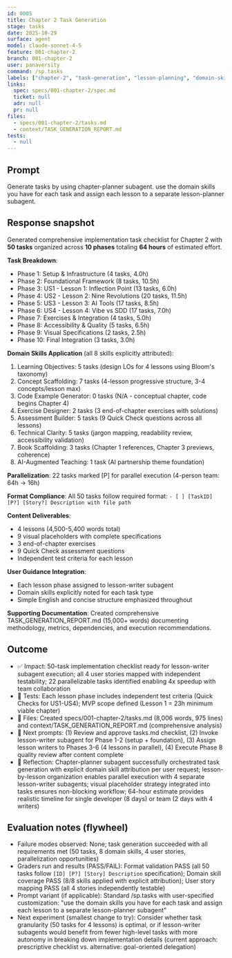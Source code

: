 ```yaml
---
id: 0005
title: Chapter 2 Task Generation
stage: tasks
date: 2025-10-29
surface: agent
model: claude-sonnet-4-5
feature: 001-chapter-2
branch: 001-chapter-2
user: panaversity
command: /sp.tasks
labels: ["chapter-2", "task-generation", "lesson-planning", "domain-skills", "subagent-orchestration"]
links:
  spec: specs/001-chapter-2/spec.md
  ticket: null
  adr: null
  pr: null
files:
  - specs/001-chapter-2/tasks.md
  - context/TASK_GENERATION_REPORT.md
tests:
  - null
---
```


## Prompt

Generate tasks by using chapter-planner subagent. use the domain skills you have for each task and assign each lesson to a separate lesson-planner subagent.

## Response snapshot

Generated comprehensive implementation task checklist for Chapter 2 with **50 tasks** organized across **10 phases** totaling **64 hours** of estimated effort.

**Task Breakdown**:
- Phase 1: Setup & Infrastructure (4 tasks, 4.0h)
- Phase 2: Foundational Framework (8 tasks, 10.5h)
- Phase 3: US1 - Lesson 1: Inflection Point (13 tasks, 6.0h)
- Phase 4: US2 - Lesson 2: Nine Revolutions (20 tasks, 11.5h)
- Phase 5: US3 - Lesson 3: AI Tools (17 tasks, 8.5h)
- Phase 6: US4 - Lesson 4: Vibe vs SDD (17 tasks, 7.0h)
- Phase 7: Exercises & Integration (4 tasks, 5.0h)
- Phase 8: Accessibility & Quality (5 tasks, 6.5h)
- Phase 9: Visual Specifications (2 tasks, 2.5h)
- Phase 10: Final Integration (3 tasks, 3.0h)

**Domain Skills Application** (all 8 skills explicitly attributed):
1. Learning Objectives: 5 tasks (design LOs for 4 lessons using Bloom's taxonomy)
2. Concept Scaffolding: 7 tasks (4-lesson progressive structure, 3-4 concepts/lesson max)
3. Code Example Generator: 0 tasks (N/A - conceptual chapter, code begins Chapter 4)
4. Exercise Designer: 2 tasks (3 end-of-chapter exercises with solutions)
5. Assessment Builder: 5 tasks (9 Quick Check questions across all lessons)
6. Technical Clarity: 5 tasks (jargon mapping, readability review, accessibility validation)
7. Book Scaffolding: 3 tasks (Chapter 1 references, Chapter 3 previews, coherence)
8. AI-Augmented Teaching: 1 task (AI partnership theme foundation)

**Parallelization**: 22 tasks marked [P] for parallel execution (4-person team: 64h → 16h)

**Format Compliance**: All 50 tasks follow required format: `- [ ] [TaskID] [P?] [Story?] Description with file path`

**Content Deliverables**:
- 4 lessons (4,500-5,400 words total)
- 9 visual placeholders with complete specifications
- 3 end-of-chapter exercises
- 9 Quick Check assessment questions
- Independent test criteria for each lesson

**User Guidance Integration**:
- Each lesson phase assigned to lesson-writer subagent
- Domain skills explicitly noted for each task type
- Simple English and concise structure emphasized throughout

**Supporting Documentation**: Created comprehensive TASK_GENERATION_REPORT.md (15,000+ words) documenting methodology, metrics, dependencies, and execution recommendations.

## Outcome

- ✅ Impact: 50-task implementation checklist ready for lesson-writer subagent execution; all 4 user stories mapped with independent testability; 22 parallelizable tasks identified enabling 4x speedup with team collaboration
- 🧪 Tests: Each lesson phase includes independent test criteria (Quick Checks for US1-US4); MVP scope defined (Lesson 1 = 23h minimum viable chapter)
- 📁 Files: Created specs/001-chapter-2/tasks.md (8,006 words, 975 lines) and context/TASK_GENERATION_REPORT.md (comprehensive analysis)
- 🔁 Next prompts: (1) Review and approve tasks.md checklist, (2) Invoke lesson-writer subagent for Phase 1-2 (setup + foundation), (3) Assign lesson writers to Phases 3-6 (4 lessons in parallel), (4) Execute Phase 8 quality review after content complete
- 🧠 Reflection: Chapter-planner subagent successfully orchestrated task generation with explicit domain skill attribution per user request; lesson-by-lesson organization enables parallel execution with 4 separate lesson-writer subagents; visual placeholder strategy integrated into tasks ensures non-blocking workflow; 64-hour estimate provides realistic timeline for single developer (8 days) or team (2 days with 4 writers)

## Evaluation notes (flywheel)

- Failure modes observed: None; task generation succeeded with all requirements met (50 tasks, 8 domain skills, 4 user stories, parallelization opportunities)
- Graders run and results (PASS/FAIL): Format validation PASS (all 50 tasks follow `[ID] [P?] [Story] Description` specification); Domain skill coverage PASS (8/8 skills applied with explicit attribution); User story mapping PASS (all 4 stories independently testable)
- Prompt variant (if applicable): Standard /sp.tasks with user-specified customization: "use the domain skills you have for each task and assign each lesson to a separate lesson-planner subagent"
- Next experiment (smallest change to try): Consider whether task granularity (50 tasks for 4 lessons) is optimal, or if lesson-writer subagents would benefit from fewer high-level tasks with more autonomy in breaking down implementation details (current approach: prescriptive checklist vs. alternative: goal-oriented delegation)
